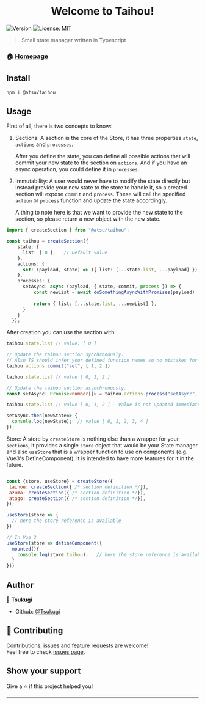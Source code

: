 <h1 align="center">Welcome to Taihou!</h1>
<p>
  <img alt="Version" src="https://img.shields.io/badge/version-0.1.4-blue.svg?cacheSeconds=2592000" />
  <a href="#" target="_blank">
    <img alt="License: MIT" src="https://img.shields.io/badge/License-MIT-yellow.svg" />
  </a>
</p>

> Small state manager written in Typescript

### 🏠 [Homepage](https://github.com/Tsukugi/Taihou#readme)

## Install

```sh
npm i @atsu/taihou
```

## Usage 

First of all, there is two concepts to know:
1. Sections: A section is the core of the Store, it has three properties `state`, `actions` and `processes`. 

   After you define the state, you can define all possible actions that will commit your new state to the section on `actions`. 
   And if you have an async operation, you could define it in `processes`.
   
2. Immutability: A user would never have to modify the state directly but instead provide your new state to the store to handle it, so a created section will expose `commit` and `process`. These will call the specified `action` or `process` function and update the state accordingly.

   A thing to note here is that we want to provide the new state to the section, so please return a new object with the new state.
   
```ts
import { createSection } from "@atsu/taihou";

const taihou = createSection({
    state: {
      list: [ 0 ],   // Default value
    },
    actions: {
      set: (payload, state) => ({ list: [...state.list, ...payload] }),
    },
    processes: {
      setAsync: async (payload, { state, commit, process }) => {
          const newList = await doSomethingAsyncWithPromises(payload) 
          
          return { list: [...state.list, ...newList] },
      }
    }
  });
```

After creation you can use the section with:
   
```ts
taihou.state.list // value: [ 0 ]

// Update the taihou section synchronously. 
// Also TS should infer your defined function names so no mistakes for the name
taihou.actions.commit("set", [ 1, 2 ])   

taihou.state.list // value [ 0, 1, 2 ] 

// Update the taihou section asynchronously. 
const setAsync: Promise<number[]> = taihou.actions.process("setAsync", [ 3, 4 ])

taihou.state.list // value [ 0, 1, 2 ] - Value is not updated immediately

setAsync.then(newState=> {
  console.log(newState);  // value [ 0, 1, 2, 3, 4 ] 
});

```

Store: A store by `createStore` is nothing else than a wrapper for your `sections`, it provides a single `store` object that would be your State manager and also `useStore` that is a wrapper function to use on components (e.g. Vue3's DefineComponent), it is intended to have more features for it in the future.

```js

const {store, useStore} = createStore({
 taihou: createSection({ /* section definition */}),
 azuma: createSection({ /* section definition */}),
 atago: createSection({ /* section definition */}),
});

useStore(store => {
  // here the store reference is available 
})

// In Vue 3
useStore(store => defineComponent({
  mounted(){
    console.log(store.taihou);   // here the store reference is available 
  }
}))

```

## Author

👤 **Tsukugi**

- Github: [@Tsukugi](https://github.com/Tsukugi)

## 🤝 Contributing

Contributions, issues and feature requests are welcome!<br />Feel free to check [issues page](https://github.com/Tsukugi/Taihou/issues).

## Show your support

Give a ⭐️ if this project helped you!

---
